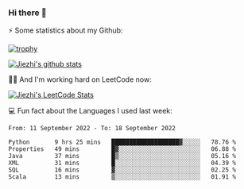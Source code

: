 ### Hi there 👋


⚡ Some statistics about my Github:


[![trophy](https://github-profile-trophy.vercel.app/?username=jiezhi&rank=-B&margin-w=6)](https://github.com/Jiezhi)

[![Jiezhi's github stats](https://github-readme-stats.vercel.app/api?username=Jiezhi&show_icons=true)](https://github.com/Jiezhi/github-readme-stats)


🙇🏼 And I'm working hard on LeetCode now:

[![Jiezhi's LeetCode Stats](https://leetcode-stats.vercel.app/api?username=Jiezhi&theme=Light)](https://leetcode.com/Jiezhi/)

💻 Fun fact about the Languages I used last week:

<!--START_SECTION:waka-->

```text
From: 11 September 2022 - To: 18 September 2022

Python       9 hrs 25 mins   ███████████████████▓░░░░░   78.76 %
Properties   49 mins         █▓░░░░░░░░░░░░░░░░░░░░░░░   06.88 %
Java         37 mins         █▒░░░░░░░░░░░░░░░░░░░░░░░   05.16 %
XML          31 mins         █░░░░░░░░░░░░░░░░░░░░░░░░   04.39 %
SQL          16 mins         ▓░░░░░░░░░░░░░░░░░░░░░░░░   02.25 %
Scala        13 mins         ▒░░░░░░░░░░░░░░░░░░░░░░░░   01.91 %
```

<!--END_SECTION:waka-->


<!--
[![Top Langs](https://github-readme-stats.vercel.app/api/top-langs/?username=Jiezhi&hide=javascript,html)](https://github.com/Jiezhi/github-readme-stats)

**Jiezhi/Jiezhi** is a ✨ _special_ ✨ repository because its `README.md` (this file) appears on your GitHub profile.

Here are some ideas to get you started:

- 🔭 I’m currently working on ...
- 🌱 I’m currently learning ...
- 👯 I’m looking to collaborate on ...
- 🤔 I’m looking for help with ...
- 💬 Ask me about ...
- 📫 How to reach me: ...
- 😄 Pronouns: ...
- ⚡ Fun fact: ...
-->

